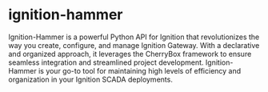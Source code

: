 # ignition-hammer
Ignition-Hammer is a powerful Python API for Ignition that revolutionizes the way you create, configure, and manage Ignition Gateway. With a declarative and organized approach, it leverages the CherryBox framework to ensure seamless integration and streamlined project development. Ignition-Hammer is your go-to tool for maintaining high levels of efficiency and organization in your Ignition SCADA deployments.

